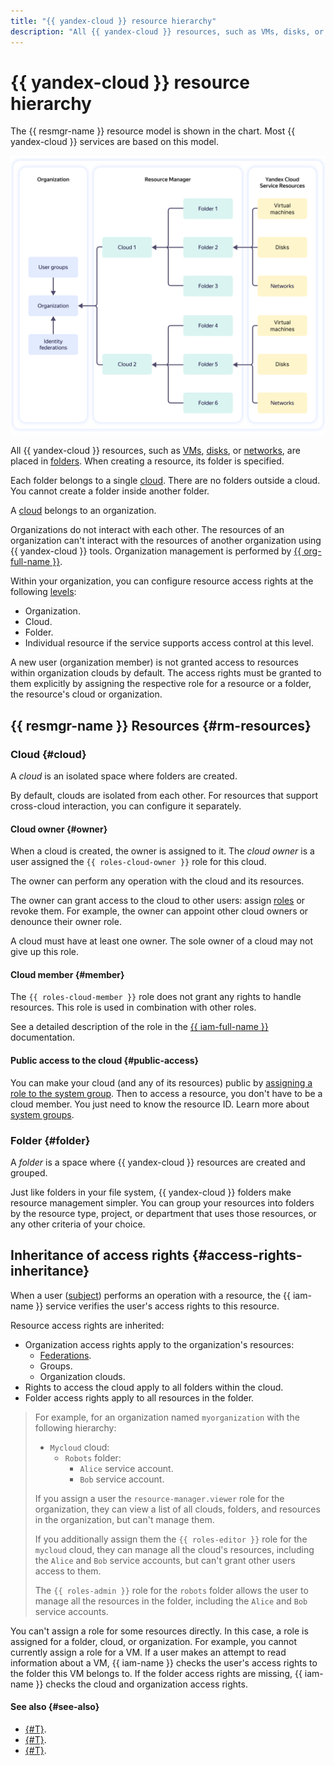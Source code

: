 ```yaml
---
title: "{{ yandex-cloud }} resource hierarchy"
description: "All {{ yandex-cloud }} resources, such as VMs, disks, or networks, are placed in folders. Each folder belongs to a single cloud, while clouds belong to organizations."
---
```


# {{ yandex-cloud }} resource hierarchy


The {{ resmgr-name }} resource model is shown in the chart. Most {{ yandex-cloud }} services are based on this model.


![image](../../_assets/YC-resource-model-en.svg)



All {{ yandex-cloud }} resources, such as [VMs](../../compute/concepts/vm.md), [disks](../../compute/concepts/disk.md), or [networks](../../vpc/concepts/network.md#network), are placed in [folders](#folder). When creating a resource, its folder is specified.

Each folder belongs to a single [cloud](#cloud). There are no folders outside a cloud. You cannot create a folder inside another folder.

A [cloud](#cloud) belongs to an organization.

Organizations do not interact with each other. The resources of an organization can't interact with the resources of another organization using {{ yandex-cloud }} tools. Organization management is performed by [{{ org-full-name }}](../../organization/).

Within your organization, you can configure resource access rights at the following [levels](#access-rights-inheritance):
* Organization.
* Cloud.
* Folder.
* Individual resource if the service supports access control at this level.

A new user (organization member) is not granted access to resources within organization clouds by default. The access rights must be granted to them explicitly by assigning the respective role for a resource or a folder, the resource's cloud or organization.

## {{ resmgr-name }} Resources {#rm-resources}

### Cloud {#cloud}

A _cloud_ is an isolated space where folders are created.

By default, clouds are isolated from each other. For resources that support cross-cloud interaction, you can configure it separately.

#### Cloud owner {#owner}

When a cloud is created, the owner is assigned to it. The _cloud owner_ is a user assigned the `{{ roles-cloud-owner }}` role for this cloud.

The owner can perform any operation with the cloud and its resources.

The owner can grant access to the cloud to other users: assign [roles](../../iam/concepts/access-control/roles.md) or revoke them. For example, the owner can appoint other cloud owners or denounce their owner role.

A cloud must have at least one owner. The sole owner of a cloud may not give up this role.

#### Cloud member {#member}

The `{{ roles-cloud-member }}` role does not grant any rights to handle resources. This role is used in combination with other roles.

See a detailed description of the role in the [{{ iam-full-name }}](../../iam/concepts/access-control/roles.md#member) documentation.

#### Public access to the cloud {#public-access}

You can make your cloud (and any of its resources) public by [assigning a role to the system group](../../iam/operations/roles/grant.md#access-to-all). Then to access a resource, you don't have to be a cloud member. You just need to know the resource ID. Learn more about [system groups](../../iam/concepts/access-control/system-group.md).

### Folder {#folder}

A _folder_ is a space where {{ yandex-cloud }} resources are created and grouped.

Just like folders in your file system, {{ yandex-cloud }} folders make resource management simpler. You can group your resources into folders by the resource type, project, or department that uses those resources, or any other criteria of your choice.

## Inheritance of access rights {#access-rights-inheritance}

When a user ([subject](../../iam/concepts/access-control/index.md#subject)) performs an operation with a resource, the {{ iam-name }} service verifies the user's access rights to this resource.

Resource access rights are inherited:
* Organization access rights apply to the organization's resources:
   * [Federations](../../iam/concepts/federations.md).
   * Groups.
   * Organization clouds.
* Rights to access the cloud apply to all folders within the cloud.
* Folder access rights apply to all resources in the folder.

> For example, for an organization named `myorganization` with the following hierarchy:
> * `Mycloud` cloud:
>    * `Robots` folder:
>       * `Alice` service account.
>       * `Bob` service account.
>
> If you assign a user the `resource-manager.viewer` role for the organization, they can view a list of all clouds, folders, and resources in the organization, but can't manage them.
>
> If you additionally assign them the `{{ roles-editor }}` role for the `mycloud` cloud, they can manage all the cloud's resources, including the `Alice` and `Bob` service accounts, but can't grant other users access to them.
>
> The `{{ roles-admin }}` role for the `robots` folder allows the user to manage all the resources in the folder, including the `Alice` and `Bob` service accounts.

You can't assign a role for some resources directly. In this case, a role is assigned for a folder, cloud, or organization. For example, you cannot currently assign a role for a VM. If a user makes an attempt to read information about a VM, {{ iam-name }} checks the user's access rights to the folder this VM belongs to. If the folder access rights are missing, {{ iam-name }} checks the cloud and organization access rights.

#### See also {#see-also}

* [{#T}](../operations/cloud/set-access-bindings.md).
* [{#T}](../operations/folder/create.md).
* [{#T}](../operations/folder/set-access-bindings.md).
